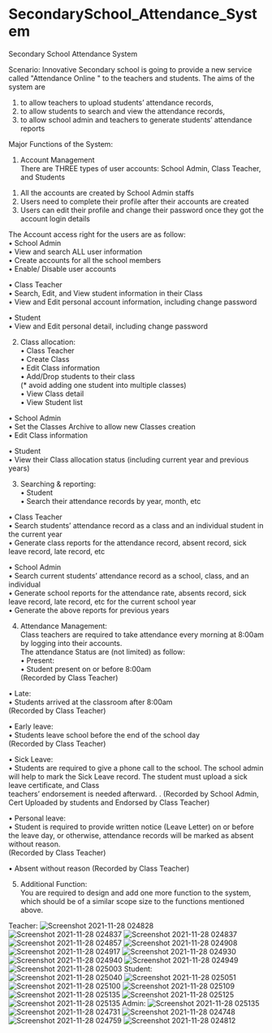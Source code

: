 # SecondarySchool_Attendance_System
Secondary School Attendance System

Scenario:
Innovative Secondary school is going to provide a new service called "Attendance Online " to the teachers and students.
The aims of the system are
1) to allow teachers to upload students’ attendance records,
2) to allow students to search and view the attendance records,
3) to allow school admin and teachers to generate students’ attendance reports

Major Functions of the System:
1. Account Management <br />
There are THREE types of user accounts: School Admin, Class Teacher, and Students
1) All the accounts are created by School Admin staffs
2) Users need to complete their profile after their accounts are created
3) Users can edit their profile and change their password once they got the account login details

The Account access right for the users are as follow:<br />
  • School Admin<br />
  • View and search ALL user information<br />
  • Create accounts for all the school members<br />
  • Enable/ Disable user accounts<br />

• Class Teacher<br />
  • Search, Edit, and View student information in their Class<br />
  • View and Edit personal account information, including change password<br />

• Student<br />
  • View and Edit personal detail, including change password<br />

2. Class allocation:<br />
  • Class Teacher<br />
  • Create Class<br />
  • Edit Class information<br />
  • Add/Drop students to their class<br />
  (* avoid adding one student into multiple classes)<br />
  • View Class detail<br />
  • View Student list<br />

• School Admin<br />
  • Set the Classes Archive to allow new Classes creation<br />
  • Edit Class information<br />

• Student<br />
  • View their Class allocation status (including current year and previous years)<br />

3. Searching & reporting:<br />
  • Student<br />
  • Search their attendance records by year, month, etc<br />

• Class Teacher<br />
  • Search students’ attendance record as a class and an individual student in the current year<br />
  • Generate class reports for the attendance record, absent record, sick leave record, late record, etc<br />

• School Admin<br />
  • Search current students’ attendance record as a school, class, and an individual<br />
  • Generate school reports for the attendance rate, absents record, sick leave record, late record, etc for the current school year<br />
  • Generate the above reports for previous years<br />

4. Attendance Management:<br />
  Class teachers are required to take attendance every morning at 8:00am by logging into their accounts.<br />
  The attendance Status are (not limited) as follow:<br />
• Present:<br />
  • Student present on or before 8:00am<br />
(Recorded by Class Teacher)<br />

• Late:<br />
  • Students arrived at the classroom after 8:00am<br />
  (Recorded by Class Teacher)<br />
  
• Early leave:<br />
  • Students leave school before the end of the school day<br />
  (Recorded by Class Teacher)<br />
  
• Sick Leave:<br />
  • Students are required to give a phone call to the school. The school admin will help to mark the Sick Leave record. The student must upload a sick leave certificate, and Class<br /> teachers’ endorsement is needed afterward. .
  (Recorded by School Admin, Cert Uploaded by students and Endorsed by Class Teacher)<br />
  
• Personal leave:<br />
  • Student is required to provide written notice (Leave Letter) on or before the leave day, or otherwise, attendance records will be marked as absent without reason.<br />
  (Recorded by Class Teacher)<br />
  
• Absent without reason (Recorded by Class Teacher)<br />

5. Additional Function:<br />
  You are required to design and add one more function to the system, which should be of a similar scope size to the functions mentioned above.<br />
  
  Teacher:
![Screenshot 2021-11-28 024828](https://user-images.githubusercontent.com/73983294/143719006-4662d095-a458-4d9b-bb79-d0027b1203a0.jpg)
![Screenshot 2021-11-28 024837](https://user-images.githubusercontent.com/73983294/143719019-da28d142-67da-44cf-a5eb-a813a3d4dc47.jpg)
![Screenshot 2021-11-28 024837](https://user-images.githubusercontent.com/73983294/143719021-f0fbc69b-b505-4a2c-aeff-301c36ce1a7e.jpg)
![Screenshot 2021-11-28 024857](https://user-images.githubusercontent.com/73983294/143719022-e4886213-a123-4cde-8a78-188fb1c7c56c.jpg)
![Screenshot 2021-11-28 024908](https://user-images.githubusercontent.com/73983294/143719026-c671a669-c070-4ca8-81d4-bd6fde46c32a.jpg)
![Screenshot 2021-11-28 024917](https://user-images.githubusercontent.com/73983294/143719028-ed43fd50-97d9-4a18-937f-08a7453d0729.jpg)
![Screenshot 2021-11-28 024930](https://user-images.githubusercontent.com/73983294/143719029-2a4a4d27-2915-49b6-9838-af3ba1c771a0.jpg)
![Screenshot 2021-11-28 024940](https://user-images.githubusercontent.com/73983294/143719030-d879bd13-9089-4524-8ea1-3b384275d208.jpg)
![Screenshot 2021-11-28 024949](https://user-images.githubusercontent.com/73983294/143719035-bb7d4d3f-e1a9-48cc-a375-7edf572bac98.jpg)
![Screenshot 2021-11-28 025003](https://user-images.githubusercontent.com/73983294/143719040-90ad384d-7261-4519-accc-10087f0daa27.jpg)
Student:
![Screenshot 2021-11-28 025040](https://user-images.githubusercontent.com/73983294/143719047-d48ce7de-1ca7-48a4-81b8-f383768d20c2.jpg)
![Screenshot 2021-11-28 025051](https://user-images.githubusercontent.com/73983294/143719052-15cb860c-8e5b-4204-8a4f-a73962335d20.jpg)
![Screenshot 2021-11-28 025100](https://user-images.githubusercontent.com/73983294/143719054-6ac79437-1eff-4467-87f6-aa36246baf0c.jpg)
![Screenshot 2021-11-28 025109](https://user-images.githubusercontent.com/73983294/143719055-f285b343-afb7-4b37-a85d-248ae14cfa27.jpg)
![Screenshot 2021-11-28 025135](https://user-images.githubusercontent.com/73983294/143719060-b207d6b6-cf5a-453b-b25a-c10d6b957ffd.jpg)
![Screenshot 2021-11-28 025125](https://user-images.githubusercontent.com/73983294/143719056-db8626f2-023f-4f4a-a58b-e1d507febdff.jpg)
![Screenshot 2021-11-28 025135](https://user-images.githubusercontent.com/73983294/143719061-33c15946-3ec8-469b-8c02-8d7dbcc4e3da.jpg)
Admin:
![Screenshot 2021-11-28 025135](https://user-images.githubusercontent.com/73983294/143719071-f0e31b1f-e550-498c-9f91-54008330918e.jpg)
![Screenshot 2021-11-28 024731](https://user-images.githubusercontent.com/73983294/143719072-3477bb45-3203-456a-9ba4-633bc6a3ea9f.jpg)
![Screenshot 2021-11-28 024748](https://user-images.githubusercontent.com/73983294/143719076-bca80ba6-a0f4-470e-a933-439ddbd2ed9b.jpg)
![Screenshot 2021-11-28 024759](https://user-images.githubusercontent.com/73983294/143719078-97727100-87f6-4d70-be2f-2cafd856cc3d.jpg)
![Screenshot 2021-11-28 024812](https://user-images.githubusercontent.com/73983294/143719080-eb28aece-80f4-4b4d-b07c-02fd45e4065d.jpg)


  
  
  
  
  
  
  
